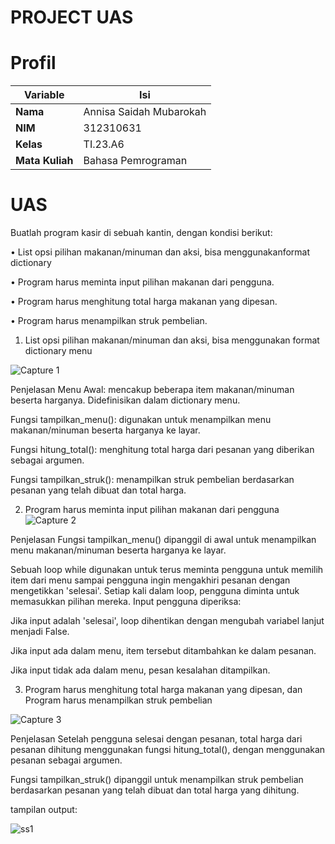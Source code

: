 # PROJECT UAS

# Profil

| Variable | Isi |
| -------- | --- |
|**Nama**  | Annisa Saidah Mubarokah |
|**NIM**   | 312310631 |
|**Kelas** | TI.23.A6 |
|**Mata Kuliah** | Bahasa Pemrograman |

# UAS

Buatlah program kasir di sebuah kantin, dengan kondisi berikut:

• List opsi pilihan makanan/minuman dan aksi, bisa menggunakanformat dictionary

• Program harus meminta input pilihan makanan dari pengguna.

• Program harus menghitung total harga makanan yang dipesan.

• Program harus menampilkan struk pembelian.

1. List opsi pilihan makanan/minuman dan aksi, bisa menggunakan format dictionary menu

![Capture 1](https://github.com/annisasaidah06/UAS/assets/148035766/f2b774ba-6fbf-4616-afd7-dfd1607829f3)

Penjelasan
Menu Awal: mencakup beberapa item makanan/minuman beserta harganya. Didefinisikan dalam dictionary menu.

Fungsi tampilkan_menu(): digunakan untuk menampilkan menu makanan/minuman beserta harganya ke layar.

Fungsi hitung_total(): menghitung total harga dari pesanan yang diberikan sebagai argumen.

Fungsi tampilkan_struk(): menampilkan struk pembelian berdasarkan pesanan yang telah dibuat dan total harga.

2. Program harus meminta input pilihan makanan dari pengguna
![Capture 2](https://github.com/annisasaidah06/UAS/assets/148035766/4679b0da-691f-4c86-8ce6-d500f704a19b)

Penjelasan
Fungsi tampilkan_menu() dipanggil di awal untuk menampilkan menu makanan/minuman beserta harganya ke layar.

Sebuah loop while digunakan untuk terus meminta pengguna untuk memilih item dari menu sampai pengguna ingin mengakhiri pesanan dengan mengetikkan 'selesai'. Setiap kali dalam loop, pengguna diminta untuk memasukkan pilihan mereka.
Input pengguna diperiksa:

Jika input adalah 'selesai', loop dihentikan dengan mengubah variabel lanjut menjadi False.

Jika input ada dalam menu, item tersebut ditambahkan ke dalam pesanan.

Jika input tidak ada dalam menu, pesan kesalahan ditampilkan.

3. Program harus menghitung total harga makanan yang dipesan, dan Program harus menampilkan struk pembelian

![Capture 3](https://github.com/annisasaidah06/UAS/assets/148035766/23b26897-999a-45c3-afc2-30a2b9a79a3e)


Penjelasan
Setelah pengguna selesai dengan pesanan, total harga dari pesanan dihitung menggunakan fungsi hitung_total(), dengan menggunakan pesanan sebagai argumen.

Fungsi tampilkan_struk() dipanggil untuk menampilkan struk pembelian berdasarkan pesanan yang telah dibuat dan total harga yang dihitung.

tampilan output:

![ss1](https://github.com/annisasaidah06/UAS/assets/148035766/5be64f6b-63d5-4eb2-b07c-9f0a6750eca7)





